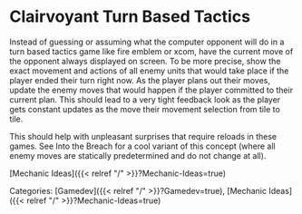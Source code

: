 # Clairvoyant Turn Based Tactics

Instead of guessing or assuming what the computer opponent will do in a turn
based tactics game like fire emblem or xcom, have the current move of the
opponent always displayed on screen.  To be more precise, show the exact
movement and actions of all enemy units that would take place if the player
ended their turn right now.  As the player plans out their moves, update the
enemy moves that would happen if the player committed to their current plan.
This should lead to a very tight feedback look as the player gets constant
updates as the move their movement selection from tile to tile.

This should help with unpleasant surprises that require reloads in these games.
See Into the Breach for a cool variant of this concept (where all enemy moves
are statically predetermined and do not change at all).








[Mechanic Ideas]({{< relref "/" >}}?Mechanic-Ideas=true)

Categories:
[Gamedev]({{< relref "/" >}}?Gamedev=true),
[Mechanic Ideas]({{< relref "/" >}}?Mechanic-Ideas=true)